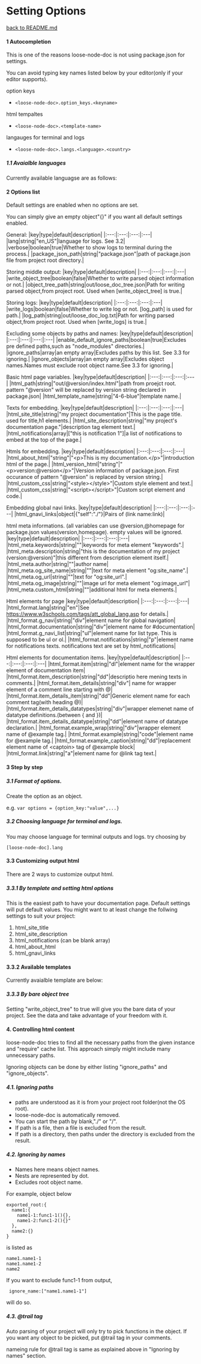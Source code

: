 # Setting Options

[back to README.md](./README.md)

#### 1 Autocompletion
This is one of the reasons loose-node-doc is not using package.json for settings.

You can avoid typing key names listed below by your editor(only if your editor supports).

option keys
  * `<loose-node-doc>.option_keys.<keyname>`

html tempaltes
  * `<loose-node-doc>.<template-name>`

langauges for terminal and logs
  * `<loose-node-doc>.langs.<language>.<country>`

##### 1.1 Avaialble languages
Currently available languagse are as follows:

<!--terminal-langs-->

#### 2 Options list
Default settings are enabled when no options are set. 

You can simply give an empty object"{}" if you want all default settings enabled.

General:
|key|type|default|description|
|:---:|:---:|:---:|:---|
|lang|string|"en_US"|language for logs. See 3.2|
|verbose|boolean|true|Whether to show logs to terminal during the process.|
|package_json_path|string|"package.json"|path of package.json file from project root directory.|

Storing middle output:
|key|type|default|description|
|:---:|:---:|:---:|:---|
|write_object_tree|boolean|false|Whether to write parsed object information or not.|
|object_tree_path|string|out/loose_doc_tree.json|Path for writing parsed object,from project root. Used when [write_object_tree] is true.|

Storing logs:
|key|type|default|description|
|:---:|:---:|:---:|:---|
|write_logs|boolean|false|Whether to write log or not. [log_path] is used for path.|
|log_path|string|out/loose_doc_log.txt|Path for writing parsed object,from project root. Used when [write_logs] is true.|

Excluding some objects by paths and names:
|key|type|default|description|
|:---:|:---:|:---:|:---|
|enable_default_ignore_paths|boolean|true|Excludes pre defined paths,such as "node_modules" directories.|
|ignore_paths|array|an empty array|Excludes paths by this list. See 3.3 for ignoring.|
|ignore_objects|array|an empty array|Excludes object names.Names must exclude root object name.See 3.3 for ignoring.|

Basic html page variables.
|key|type|default|description|
|:---:|:---:|:---:|:---|
|html_path|string|"out/@version/index.html"|path from proejct root. pattern "@version" will be replaced by version string declared in package.json|
|html_template_name|string|"4-6-blue"|template name.|

Texts for embedding.
|key|type|default|description|
|:---:|:---:|:---:|:---|
|html_site_title|string|"my project documentation"|This is the page title. used for title,h1 elements.|
|html_site_description|string|"my project's documentation page."|description tag element text.|
|html_notifications|array|["this is notification 1"]|a list of notifications to embed at the top of the page.|

Htmls for embedding.
|key|type|default|description|
|:---:|:---:|:---:|:---|
|html_about_html|"string"|"&lt;p&gt;This is my documentation.&lt;/p&gt;"|introduction html of the page.|
|html_version_html|"string"|"&lt;p&gt;version:@version&lt;/p&gt;"|Version information of package.json. First occurance of pattern "@version" is replaced by version string.|
|html_custom_css|string|"&lt;style&gt;&lt;/style&gt;"|Custom style element and text.|
|html_custom_css|string|"&lt;script&gt;&lt;/script&gt;"|Custom script element and code.|

Embedding global navi links.
|key|type|default|description|
|:---:|:---:|:---:|:---|
|html_gnavi_links|object|{"self":"./"}|Pairs of (link name:link)|

html meta informations.
(all variables can use @version,@homepage for package.json values(version,homepage).
empty values will be ignored.
|key|type|default|description|
|:---:|:---:|:---:|:---|
|html_meta.keywords|string|""|keywords for meta element "keywords".|
|html_meta.description|string|"this is the documentation of my project (version:@version)"|this different from description element itself.|
|html_meta.author|string|""|author name|
|html_meta.og_site_name|string|""|text for meta element "og:site_name".|
|html_meta.og_url|string|""|text for "og:site_url".|
|html_meta.og_image|string|""|image url for meta element "og:image_url"|
|html_meta.custom_html|string|""|additional html for meta elements.|

Html elements for page
|key|type|default|description|
|:---:|:---:|:---:|:---|
|html_format.lang|string|"en"|See https://www.w3schools.com/tags/att_global_lang.asp for details.|
|html_format.g_navi|string|"div"|element name for global navigation|
|html_format.documentation|string|"div"|element name for #documentation|
|html_format.g_navi_list|string|"ul"|element name for list type. This is supposed to be ul or ol.|
|html_format.notifications|string|"p"|element name for notifications texts. notifications text are set by html_notifications|

Html elements for documentation items.
|key|type|default|description|
|:---:|:---:|:---:|:---|
|html_format.item|string|"dl"|element name for the wrapper element of documentation item|
|html_format.item_description|string|"dd"|descriptio here mening texts in comments.|
|html_format.item_details|string|"div"| name for wrapper element of a comment line starting with @|
|html_format.item_details_item|string|"dd"|Generic element name for each comment tag(with heading @)|
|html_format.item_details_datatypes|string|"div"|wrapper elemenet name of datatype definitions.(between { and })|
|html_format.item_details_datatype|string|"dd"|element name of datatype declaration.|
|html_format.example_wrap|string|"div"|wrapper element name of @example tag.|
|html_format.example|string|"code"|element name for @example tag.|
|html_format.example_caption|string|"dd"|replacement element name of &lt;captoin&gt; tag of @example block|
|html_format.link|string|"a"|element name for @link tag text.|

#### 3 Step by step
##### 3.1 Format of options.
Create the option as an object.

e.g.
`var options = {option_key:"value",...}`

##### 3.2 Choosing language for terminal and logs.
You may choose language for terminal outputs and logs.
try choosing by 

`[loose-node-doc].lang`


#### 3.3 Customizing output html
There are 2 ways to customize  output html.
##### 3.3.1 By template and setting html options
This is the easiest path to have your documentation page.
Default settings will put default values. You might want to at least change the follwing settings to suit your project:
  1. html_site_title
  2. html_site_description
  3. html_notifications (can be blank array)
  4. html_about_html
  5. html_gnavi_links 
#### 3.3.2 Available templates
Currently avaialble template are below: 

<!--templates-list-->

##### 3.3.3 By bare object tree
Setting "write_object_tree" to true will give you the bare data of your project. See the data and take advantage of your freedom with it.

#### 4. Controlling html content

loose-node-doc tries to find all the necessary paths from the given instance and "require" cache list. This approach simply might include many unnecessary paths.

Ignoring objects can be done by either listing "ignore_paths" and "ignore_objects".

##### 4.1. Ignoring paths
  - paths are understood as it is from your project root folder(not the OS root).
  - loose-node-doc is automatically removed.
  - You can start the path by blank,"./" or "/".
  - If path is a file, then a file is excluded from the result.
  - If path is a directory, then paths under the directory is excluded from the result.

##### 4.2. Ignoring by names

 - Names here means object names.
 - Nests are represented by dot.
 - Excludes root object name.

For example, object below 

```
exported_root:{
  name1:{
    name1-1:func1-1(){},
    name1-2:func1-2(){}"
  },
  name2:{}
}
```
is listed as 
```
name1.name1-1
name1.name1-2
name2
```
If you want to exclude func1-1 from output,

` ignore_name:["name1.name1-1"]`

  will do so.

##### 4.3. @trail tag
Auto parsing of your project will only try to pick functions in the object. If you want any object to be picked, put @trail tag in your comments.

nameing rule for @trail tag is same as explained above in "Ignoring by names" section.
